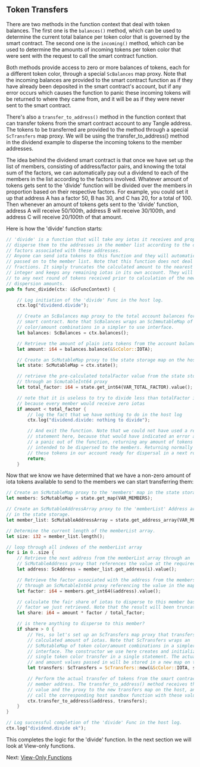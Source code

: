 ## Token Transfers

There are two methods in the function context that deal with token balances. The
first one is the `balances()` method, which can be used to determine the current
total balance per token color that is governed by the smart contract. The second
one is the `incoming()` method, which can be used to determine the amounts of
incoming tokens per token color that were sent with the request to call the
smart contract function.

Both methods provide access to zero or more balances of tokens, each for a
different token color, through a special `ScBalances` map proxy. Note that the
incoming balances are provided to the smart contract function as if they have
already been deposited in the smart contract's account, but if any error occurs
which causes the function to panic these incoming tokens will be returned to
where they came from, and it will be as if they were never sent to the smart
contract.

There's also a `transfer_to_address()` method in the function context that can
transfer tokens from the smart contract account to any Tangle address. The
tokens to be transferred are provided to the method through a special
`ScTransfers` map proxy. We will be using the transfer_to_address() method in
the dividend example to disperse the incoming tokens to the member addresses.

The idea behind the dividend smart contract is that once we have set up the list
of members, consisting of address/factor pairs, and knowing the total sum of the
factors, we can automatically pay out a dividend to each of the members in the
list according to the factors involved. Whatever amount of tokens gets sent to
the 'divide' function will be divided over the members in proportion based on
their respective factors. For example, you could set it up that address A has a
factor 50, B has 30, and C has 20, for a total of 100. Then whenever an amount
of tokens gets sent to the 'divide' function, address A will receive 50/100th,
address B will receive 30/100th, and address C will receive 20/100th of that
amount.

Here is how the 'divide' function starts:

```rust
// 'divide' is a function that will take any iotas it receives and properly
// disperse them to the addresses in the member list according to the dispersion
// factors associated with these addresses.
// Anyone can send iota tokens to this function and they will automatically be
// passed on to the member list. Note that this function does not deal with
// fractions. It simply truncates the calculated amount to the nearest lower
// integer and keeps any remaining iotas in its own account. They will be added
// to any next round of tokens received prior to calculation of the new
// dispersion amounts.
pub fn func_divide(ctx: &ScFuncContext) {

    // Log initiation of the 'divide' Func in the host log.
    ctx.log("dividend.divide");

    // Create an ScBalances map proxy to the total account balances for this
    // smart contract. Note that ScBalances wraps an ScImmutableMap of token
    // color/amount combinations in a simpler to use interface.
    let balances: ScBalances = ctx.balances();

    // Retrieve the amount of plain iota tokens from the account balance
    let amount: i64 = balances.balance(&ScColor::IOTA);

    // Create an ScMutableMap proxy to the state storage map on the host.
    let state: ScMutableMap = ctx.state();

    // retrieve the pre-calculated totalFactor value from the state storage
    // through an ScmutableInt64 proxy
    let total_factor: i64 = state.get_int64(VAR_TOTAL_FACTOR).value();

    // note that it is useless to try to divide less than totalFactor iotas
    // because every member would receive zero iotas
    if amount < total_factor {
        // log the fact that we have nothing to do in the host log
        ctx.log("dividend.divide: nothing to divide");

        // And exit the function. Note that we could not have used a require()
        // statement here, because that would have indicated an error and caused
        // a panic out of the function, returning any amount of tokens that was
        // intended to be dispersed to the members. Returning normally will keep
        // these tokens in our account ready for dispersal in a next round.
        return;
    }
```

Now that we know we have determined that we have a non-zero amount of iota
tokens available to send to the members we can start transferring them:

```rust
// Create an ScMutableMap proxy to the 'members' map in the state storage.
let members: ScMutableMap = state.get_map(VAR_MEMBERS);

// Create an ScMutableAddressArray proxy to the 'memberList' Address array
// in the state storage.
let member_list: ScMutableAddressArray = state.get_address_array(VAR_MEMBER_LIST);

// Determine the current length of the memberList array.
let size: i32 = member_list.length();

// loop through all indexes of the memberList array
for i in 0..size {
    // Retrieve the next address from the memberList array through an
    // ScMutableAddress proxy that references the value at the required index.
    let address: ScAddress = member_list.get_address(i).value();

    // Retrieve the factor associated with the address from the members map
    // through an ScMutableInt64 proxy referencing the value in the map.
    let factor: i64 = members.get_int64(&address).value();

    // calculate the fair share of iotas to disperse to this member based on the
    // factor we just retrieved. Note that the result will been truncated.
    let share: i64 = amount * factor / total_factor;

    // is there anything to disperse to this member?
    if share > 0 {
        // Yes, so let's set up an ScTransfers map proxy that transfers the
        // calculated amount of iotas. Note that ScTransfers wraps an
        // ScMutableMap of token color/amount combinations in a simpler to use
        // interface. The constructor we use here creates and initializes a
        // single token color transfer in a single statement. The actual color
        // and amount values passed in will be stored in a new map on the host.
        let transfers: ScTransfers = ScTransfers::new(&ScColor::IOTA, share);

        // Perform the actual transfer of tokens from the smart contract to the
        // member address. The transfer_to_address() method receives the address
        // value and the proxy to the new transfers map on the host, and will
        // call the corresponding host sandbox function with these values.
        ctx.transfer_to_address(&address, transfers);
    }
}

// Log successful completion of the 'divide' Func in the host log.
ctx.log("dividend.divide ok");
```

This completes the logic for the 'divide' function. In the next section we will
look at View-only functions.

Next: [View-Only Functions](Views.md)
